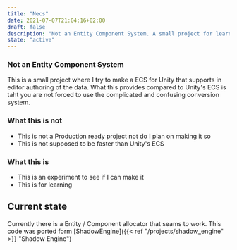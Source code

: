 ```yaml
---
title: "Necs"
date: 2021-07-07T21:04:16+02:00
draft: false
description: "Not an Entity Component System. A small project for learning about Unity's Burst compiler and editor scripting"
state: "active"
---
```


### **N**ot an **E**ntity **C**omponent **S**ystem
This is a small project where I try to make a ECS for Unity that supports in editor authoring of the data. What this provides compared to Unity's ECS is taht you are not forced to use the complicated and confusing conversion system.

### What this is not
 - This is not a Production ready project not do I plan on making it so
 - This is not supposed to be faster than Unity's ECS

### What this is
 - This is an experiment to see if I can make it
 - This is for learning

## Current state
Currently there is a Entity / Component allocator that seams to work. This code was ported form [ShadowEngine]({{< ref "/projects/shadow_engine" >}} "Shadow Engine")